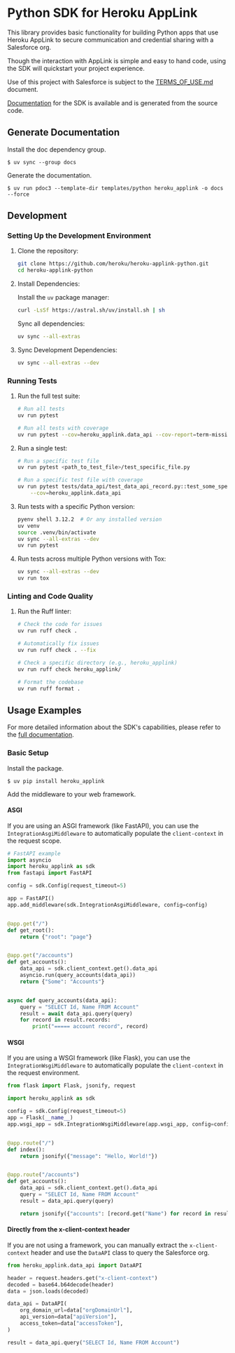 # Python SDK for Heroku AppLink

This library provides basic functionality for building Python apps that use
Heroku AppLink to secure communication and credential sharing with a Salesforce
org.

Though the interaction with AppLink is simple and easy to hand code, using the
SDK will quickstart your project experience.

Use of this project with Salesforce is subject to the [TERMS_OF_USE.md](TERMS_OF_USE.md) document.

[Documentation](docs/heroku_applink/index.md) for the SDK is available and is generated
from the source code.

## Generate Documentation

Install the doc dependency group.

```shell
$ uv sync --group docs
```

Generate the documentation.

```shell
$ uv run pdoc3 --template-dir templates/python heroku_applink -o docs --force
```

## Development

### Setting Up the Development Environment

1. Clone the repository:

    ```bash
    git clone https://github.com/heroku/heroku-applink-python.git
    cd heroku-applink-python
    ```

2. Install Dependencies:

    Install the `uv` package manager:

    ```bash
    curl -LsSf https://astral.sh/uv/install.sh | sh
    ```

    Sync all dependencies:

    ```bash
    uv sync --all-extras
    ```

3. Sync Development Dependencies:

    ```bash
    uv sync --all-extras --dev
    ```

### Running Tests

1. Run the full test suite:

    ```bash
    # Run all tests
    uv run pytest

    # Run all tests with coverage
    uv run pytest --cov=heroku_applink.data_api --cov-report=term-missing -v
    ```

2. Run a single test:

    ```bash
    # Run a specific test file
    uv run pytest <path_to_test_file>/test_specific_file.py

    # Run a specific test file with coverage
    uv run pytest tests/data_api/test_data_api_record.py::test_some_specific_case \
        --cov=heroku_applink.data_api
    ```

3. Run tests with a specific Python version:

    ```bash
    pyenv shell 3.12.2  # Or any installed version
    uv venv
    source .venv/bin/activate
    uv sync --all-extras --dev
    uv run pytest
    ```

4. Run tests across multiple Python versions with Tox:

    ```bash
    uv sync --all-extras --dev
    uv run tox
    ```

### Linting and Code Quality

1. Run the Ruff linter:

    ```bash
    # Check the code for issues
    uv run ruff check .

    # Automatically fix issues
    uv run ruff check . --fix

    # Check a specific directory (e.g., heroku_applink)
    uv run ruff check heroku_applink/

    # Format the codebase
    uv run ruff format .
    ```

## Usage Examples

For more detailed information about the SDK's capabilities, please refer to the [full documentation](docs/heroku_applink/index.md).

### Basic Setup

Install the package.

```shell
$ uv pip install heroku_applink
```

Add the middleware to your web framework.

#### ASGI

If you are using an ASGI framework (like FastAPI), you can use the `IntegrationAsgiMiddleware` to automatically populate the `client-context` in the request scope.

```python
# FastAPI example
import asyncio
import heroku_applink as sdk
from fastapi import FastAPI

config = sdk.Config(request_timeout=5)

app = FastAPI()
app.add_middleware(sdk.IntegrationAsgiMiddleware, config=config)


@app.get("/")
def get_root():
    return {"root": "page"}


@app.get("/accounts")
def get_accounts():
    data_api = sdk.client_context.get().data_api
    asyncio.run(query_accounts(data_api))
    return {"Some": "Accounts"}


async def query_accounts(data_api):
    query = "SELECT Id, Name FROM Account"
    result = await data_api.query(query)
    for record in result.records:
        print("===== account record", record)
```

#### WSGI

If you are using a WSGI framework (like Flask), you can use the `IntegrationWsgiMiddleware` to automatically populate the `client-context` in the request environment.

```python
from flask import Flask, jsonify, request

import heroku_applink as sdk

config = sdk.Config(request_timeout=5)
app = Flask(__name__)
app.wsgi_app = sdk.IntegrationWsgiMiddleware(app.wsgi_app, config=config)


@app.route("/")
def index():
    return jsonify({"message": "Hello, World!"})


@app.route("/accounts")
def get_accounts():
    data_api = sdk.client_context.get().data_api
    query = "SELECT Id, Name FROM Account"
    result = data_api.query(query)

    return jsonify({"accounts": [record.get("Name") for record in result.records]})
```

#### Directly from the x-client-context header

If you are not using a framework, you can manually extract the `x-client-context`
header and use the `DataAPI` class to query the Salesforce org.

```python
from heroku_applink.data_api import DataAPI

header = request.headers.get("x-client-context")
decoded = base64.b64decode(header)
data = json.loads(decoded)

data_api = DataAPI(
    org_domain_url=data["orgDomainUrl"],
    api_version=data["apiVersion"],
    access_token=data["accessToken"],
)

result = data_api.query("SELECT Id, Name FROM Account")
```
